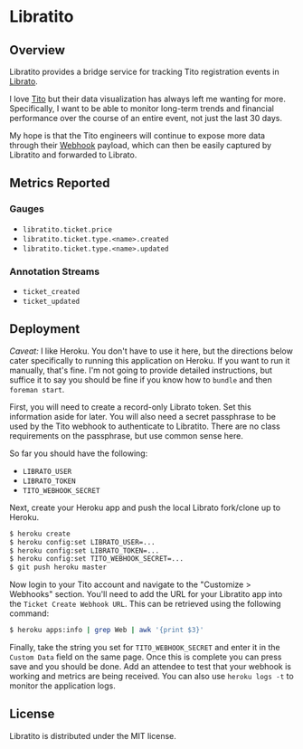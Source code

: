 # Libratito

## Overview

Libratito provides a bridge service for tracking Tito registration events in [Librato](https://www.librato.com/).

I love [Tito](https://ti.to/) but their data visualization has always left me wanting for more. Specifically, I want to be able to monitor long-term trends and financial performance over the course of an entire event, not just the last 30 days.

My hope is that the Tito engineers will continue to expose more data through their [Webhook](https://ti.to/docs/webhook) payload, which can then be easily captured by Libratito and forwarded to Librato.

## Metrics Reported

### Gauges

* `libratito.ticket.price`
* `libratito.ticket.type.<name>.created`
* `libratito.ticket.type.<name>.updated`

### Annotation Streams

* `ticket_created`
* `ticket_updated`

## Deployment

*Caveat:* I like Heroku. You don't have to use it here, but the directions below cater specifically to running this application on Heroku. If you want to run it manually, that's fine. I'm not going to provide detailed instructions, but suffice it to say you should be fine if you know how to `bundle` and then `foreman start`.

First, you will need to create a record-only Librato token. Set this information aside for later. You will also need a secret passphrase to be used by the Tito webhook to authenticate to Libratito. There are no class requirements on the passphrase, but use common sense here.

So far you should have the following:

* `LIBRATO_USER`
* `LIBRATO_TOKEN`
* `TITO_WEBHOOK_SECRET`

Next, create your Heroku app and push the local Librato fork/clone up to Heroku.

```bash
$ heroku create
$ heroku config:set LIBRATO_USER=...
$ heroku config:set LIBRATO_TOKEN=...
$ heroku config:set TITO_WEBHOOK_SECRET=...
$ git push heroku master
```

Now login to your Tito account and navigate to the "Customize &gt; Webhooks" section. You'll need to add the URL for your Libratito app into the `Ticket Create Webhook URL`. This can be retrieved using the following command:

```bash
$ heroku apps:info | grep Web | awk '{print $3}'
```

Finally, take the string you set for `TITO_WEBHOOK_SECRET` and enter it in the `Custom Data` field on the same page. Once this is complete you can press save and you should be done. Add an attendee to test that your webhook is working and metrics are being received. You can also use `heroku logs -t` to monitor the application logs.

## License

Libratito is distributed under the MIT license.

